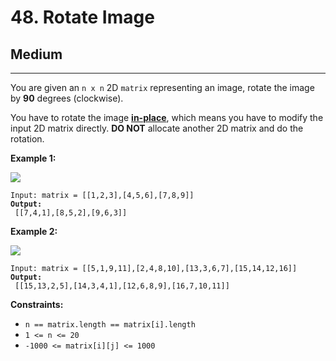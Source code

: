 # 48. Rotate Image

## Medium

***

You are given an `n x n` 2D `matrix` representing an image, rotate the image by **90** degrees (clockwise).

You have to rotate the image [**in-place**](https://en.wikipedia.org/wiki/In-place\_algorithm), which means you have to modify the input 2D matrix directly. **DO NOT** allocate another 2D matrix and do the rotation.

&#x20;

**Example 1:**

![](https://assets.leetcode.com/uploads/2020/08/28/mat1.jpg)

<pre><code>Input: matrix = [[1,2,3],[4,5,6],[7,8,9]]
<strong>Output:
</strong> [[7,4,1],[8,5,2],[9,6,3]]</code></pre>

**Example 2:**

![](https://assets.leetcode.com/uploads/2020/08/28/mat2.jpg)

<pre><code>Input: matrix = [[5,1,9,11],[2,4,8,10],[13,3,6,7],[15,14,12,16]]
<strong>Output:
</strong> [[15,13,2,5],[14,3,4,1],[12,6,8,9],[16,7,10,11]]</code></pre>

&#x20;

**Constraints:**

* `n == matrix.length == matrix[i].length`
* `1 <= n <= 20`
* `-1000 <= matrix[i][j] <= 1000`
